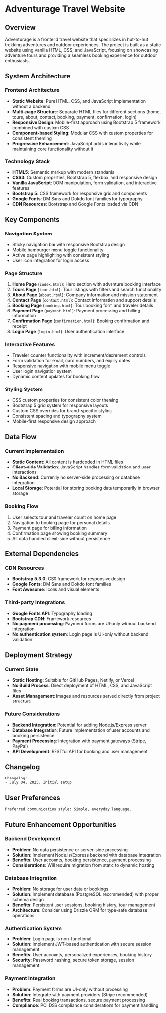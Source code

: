# Adventurage Travel Website

## Overview

Adventurage is a frontend travel website that specializes in hut-to-hut trekking adventures and outdoor experiences. The project is built as a static website using vanilla HTML, CSS, and JavaScript, focusing on showcasing adventure tours and providing a seamless booking experience for outdoor enthusiasts.

## System Architecture

### Frontend Architecture
- **Static Website**: Pure HTML, CSS, and JavaScript implementation without a backend
- **Multi-page Structure**: Separate HTML files for different sections (home, tours, about, contact, booking, payment, confirmation, login)
- **Responsive Design**: Mobile-first approach using Bootstrap 5 framework combined with custom CSS
- **Component-based Styling**: Modular CSS with custom properties for consistent theming
- **Progressive Enhancement**: JavaScript adds interactivity while maintaining core functionality without it

### Technology Stack
- **HTML5**: Semantic markup with modern standards
- **CSS3**: Custom properties, Bootstrap 5, flexbox, and responsive design
- **Vanilla JavaScript**: DOM manipulation, form validation, and interactive features
- **Bootstrap 5**: CSS framework for responsive grid and components
- **Google Fonts**: DM Sans and Dokdo font families for typography
- **CDN Resources**: Bootstrap and Google Fonts loaded via CDN

## Key Components

### Navigation System
- Sticky navigation bar with responsive Bootstrap design
- Mobile hamburger menu toggle functionality
- Active page highlighting with consistent styling
- User icon integration for login access

### Page Structure
1. **Home Page** (`index.html`): Hero section with adventure booking interface
2. **Tours Page** (`tour.html`): Tour listings with filters and search functionality
3. **About Page** (`about.html`): Company information and mission statement
4. **Contact Page** (`contact.html`): Contact information and support details
5. **Booking Page** (`booking.html`): Tour booking form and traveler details
6. **Payment Page** (`payment.html`): Payment processing and billing information
7. **Confirmation Page** (`confirmation.html`): Booking confirmation and receipt
8. **Login Page** (`login.html`): User authentication interface

### Interactive Features
- Traveler counter functionality with increment/decrement controls
- Form validation for email, card numbers, and expiry dates
- Responsive navigation with mobile menu toggle
- User login navigation system
- Dynamic content updates for booking flow

### Styling System
- CSS custom properties for consistent color theming
- Bootstrap 5 grid system for responsive layouts
- Custom CSS overrides for brand-specific styling
- Consistent spacing and typography system
- Mobile-first responsive design approach

## Data Flow

### Current Implementation
- **Static Content**: All content is hardcoded in HTML files
- **Client-side Validation**: JavaScript handles form validation and user interactions
- **No Backend**: Currently no server-side processing or database integration
- **Local Storage**: Potential for storing booking data temporarily in browser storage

### Booking Flow
1. User selects tour and traveler count on home page
2. Navigation to booking page for personal details
3. Payment page for billing information
4. Confirmation page showing booking summary
5. All data handled client-side without persistence

## External Dependencies

### CDN Resources
- **Bootstrap 5.3.0**: CSS framework for responsive design
- **Google Fonts**: DM Sans and Dokdo font families
- **Font Awesome**: Icons and visual elements

### Third-party Integrations
- **Google Fonts API**: Typography loading
- **Bootstrap CDN**: Framework resources
- **No payment processing**: Payment forms are UI-only without backend integration
- **No authentication system**: Login page is UI-only without backend validation

## Deployment Strategy

### Current State
- **Static Hosting**: Suitable for GitHub Pages, Netlify, or Vercel
- **No Build Process**: Direct deployment of HTML, CSS, and JavaScript files
- **Asset Management**: Images and resources served directly from project structure

### Future Considerations
- **Backend Integration**: Potential for adding Node.js/Express server
- **Database Integration**: Future implementation of user accounts and booking persistence
- **Payment Processing**: Integration with payment gateways (Stripe, PayPal)
- **API Development**: RESTful API for booking and user management

## Changelog

```
Changelog:
- July 04, 2025. Initial setup
```

## User Preferences

```
Preferred communication style: Simple, everyday language.
```

## Future Enhancement Opportunities

### Backend Development
- **Problem**: No data persistence or server-side processing
- **Solution**: Implement Node.js/Express backend with database integration
- **Benefits**: User accounts, booking persistence, payment processing
- **Considerations**: Will require migration from static to dynamic hosting

### Database Integration
- **Problem**: No storage for user data or bookings
- **Solution**: Implement database (PostgreSQL recommended) with proper schema design
- **Benefits**: Persistent user sessions, booking history, tour management
- **Architecture**: Consider using Drizzle ORM for type-safe database operations

### Authentication System
- **Problem**: Login page is non-functional
- **Solution**: Implement JWT-based authentication with secure session management
- **Benefits**: User accounts, personalized experiences, booking history
- **Security**: Password hashing, secure token storage, session management

### Payment Integration
- **Problem**: Payment forms are UI-only without processing
- **Solution**: Integrate with payment providers (Stripe recommended)
- **Benefits**: Real booking transactions, secure payment processing
- **Compliance**: PCI DSS compliance considerations for payment handling